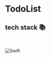 <h1>TodoList</h1>
<h2>tech stack 📚</h2>
<br/>
<p>
  <img alt="Swift" src ="https://img.shields.io/badge/Swift-F05032.svg?&style=for-the-badge&logo=Swift&logoColor=ffffff"/>
</p>
